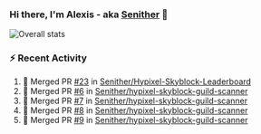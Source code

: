 ### Hi there, I'm Alexis - aka [Senither][website] 👋

![Overall stats](https://github-readme-stats.vercel.app/api?username=senither&theme=cobalt&show_icons=true&count_private=true)

### :zap: Recent Activity

<!--START_SECTION:activity-->
1. 🎉 Merged PR [#23](https://github.com/Senither/Hypixel-Skyblock-Leaderboard/pull/23) in [Senither/Hypixel-Skyblock-Leaderboard](https://github.com/Senither/Hypixel-Skyblock-Leaderboard)
2. 🎉 Merged PR [#6](https://github.com/Senither/hypixel-skyblock-guild-scanner/pull/6) in [Senither/hypixel-skyblock-guild-scanner](https://github.com/Senither/hypixel-skyblock-guild-scanner)
3. 🎉 Merged PR [#7](https://github.com/Senither/hypixel-skyblock-guild-scanner/pull/7) in [Senither/hypixel-skyblock-guild-scanner](https://github.com/Senither/hypixel-skyblock-guild-scanner)
4. 🎉 Merged PR [#8](https://github.com/Senither/hypixel-skyblock-guild-scanner/pull/8) in [Senither/hypixel-skyblock-guild-scanner](https://github.com/Senither/hypixel-skyblock-guild-scanner)
5. 🎉 Merged PR [#9](https://github.com/Senither/hypixel-skyblock-guild-scanner/pull/9) in [Senither/hypixel-skyblock-guild-scanner](https://github.com/Senither/hypixel-skyblock-guild-scanner)
<!--END_SECTION:activity-->

[website]: https://senither.com
